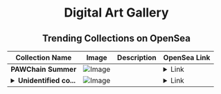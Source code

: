 <div align="center">

# Digital Art Gallery

## Trending Collections on OpenSea

| Collection Name                       | Image                                                                                     | Description                       | OpenSea Link                                                                                          |
|---------------------------------------|-------------------------------------------------------------------------------------------|-----------------------------------|--------------------------------------------------------------------------------------------------------|
| **PAWChain Summer** | ![Image](https://i.seadn.io/s/raw/files/a064c9b102ecaa3928f111d7e442471a.gif?w=500&auto=format?w=200&auto=format) |  | <details><summary>Link</summary>[PAWChain Summer](https://opensea.io/collection/pawchain-summer)</details> |
| **<details><summary>Unidentified co...</summary>Unidentified contract 9da4454c-c254-4579-a409-29e10bef7188</details>** | ![Image](https://i.seadn.io/s/raw/files/017a61ef6fc52ccb267bda798d7334ea.png?w=500&auto=format?w=200&auto=format) |  | <details><summary>Link</summary>[Unidentified contract 9da4454c-c254-4579-a409-29e10bef7188](https://opensea.io/collection/unidentified-contract-9da4454c-c254-4579-a409-29e1)</details> |

</div>